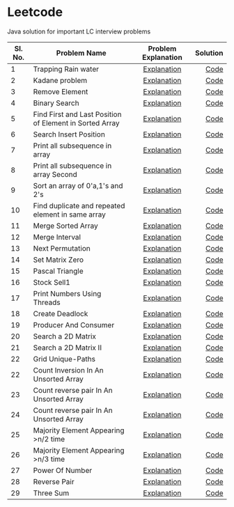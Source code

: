 # Leetcode
Java solution for important LC interview problems

Sl. No.| Problem Name | Problem Explanation | Solution |
-------| -----------------------------------|:-------------------:|---------:|
1 | Trapping Rain water |[Explanation](https://leetcode.com/problems/trapping-rain-water/)|[Code](src/main/java/Misc/DSA/RainWater.java)
2 | Kadane problem |[Explanation](https://leetcode.com/problems/maximum-subarray)|[Code](src/main/java/Misc/DSA/Kadane.java)
3 | Remove Element |[Explanation](https://leetcode.com/problems/remove-element/)|[Code](src/main/java/Misc/DSA/RemoveElement.java)
4 | Binary Search |[Explanation](https://leetcode.com/problems/binary-search/)|[Code](src/main/java/Misc/DSA/BinarySearch.java)
5 | Find First and Last Position of Element in Sorted Array |[Explanation](https://leetcode.com/problems/find-first-and-last-position-of-element-in-sorted-array/)|[Code](src/main/java/Misc/DSA/RangeSearch.java)
6 | Search Insert Position |[Explanation](https://leetcode.com/problems/search-insert-position/)|[Code](src/main/java/Misc/DSA/InsertCorrectPosition.java)
7 | Print all subsequence in array |[Explanation](https://leetcode.com/problems/subsets/)|[Code](src/main/java/Misc/DSA/PrintArraySubSequence.java)
8 | Print all subsequence in array Second|[Explanation](https://leetcode.com/problems/subsets/)|[Code](src/main/java/Misc/DSA/PrintArraySubSequenceII.java)
9 | Sort an array of 0'a,1's and 2's |[Explanation](https://leetcode.com/problems/sort-colors/)|[Code](src/main/java/Misc/DSA/Sort012.java)
10 | Find duplicate and repeated element in same array |[Explanation](https://leetcode.com/problems/find-the-duplicate-number/)|[Code](src/main/java/Misc/DSA/DuplicateAndRepeat.java)
11 | Merge Sorted Array |[Explanation](https://leetcode.com/problems/merge-sorted-array/)|[Code](src/main/java/Misc/DSA/MergeSortedArray.java)
12 | Merge Interval |[Explanation](https://leetcode.com/problems/merge-intervals/)|[Code](src/main/java/Misc/DSA/MergeInterval.java)
13 | Next Permutation |[Explanation](https://leetcode.com/problems/next-permutation/)|[Code](src/main/java/Misc/DSA/NextPermutation.java)
14 | Set Matrix Zero |[Explanation](https://leetcode.com/problems/set-matrix-zeroes/)|[Code](src/main/java/Misc/DSA/SetMatrixZero.java)
15 | Pascal Triangle |[Explanation](https://leetcode.com/problems/pascals-triangle/)|[Code](src/main/java/Misc/DSA/PascalTriangle.java)
16 | Stock Sell1 |[Explanation](https://leetcode.com/problems/best-time-to-buy-and-sell-stock/)|[Code](src/main/java/Misc/DSA/StockSell1.java)
17 | Print Numbers Using Threads |[Explanation](src/main/java/Misc/NumberGeneratorUsingThread/SequenceNumberGeneratorTest.java)|[Code](src/main/java/Misc/NumberGeneratorUsingThread/SequenceNumberGeneratorTest.java)
18 | Create Deadlock |[Explanation](src/main/java/Misc/CreateDeadLock/Deadlock.java)|[Code](src/main/java/Misc/CreateDeadLock/Deadlock.java)
19 | Producer And Consumer |[Explanation](src/main/java/Misc/ProducerAndConsumer/ProducerConsumerTest.java)|[Code](src/main/java/Misc/ProducerAndConsumer/ProducerConsumerTest.java)
20 | Search a 2D Matrix |[Explanation](https://leetcode.com/problems/search-a-2d-matrix/)|[Code](src/main/java/Misc/DSA/SearchIn2DMatrix.java)
21 | Search a 2D Matrix II |[Explanation](https://leetcode.com/problems/search-a-2d-matrix-ii/)|[Code](src/main/java/Misc/DSA/SearchIn2DMatrix2.java)
22 | Grid Unique-Paths |[Explanation](https://leetcode.com/problems/unique-paths/)|[Code](src/main/java/Misc/DSA/GridUniquePaths.java)
22 | Count Inversion In An Unsorted Array |[Explanation](https://www.geeksforgeeks.org/counting-inversions/)|[Code](src/main/java/Misc/DSA/CountInversion.java)
23 | Count reverse pair In An Unsorted Array |[Explanation](https://leetcode.com/problems/reverse-pairs/)|[Code](src/main/java/Misc/DSA/ReversePair.java)
24 | Count reverse pair In An Unsorted Array |[Explanation](https://leetcode.com/problems/powx-n/submissions/)|[Code](src/main/java/Misc/DSA/PowerOfNumber.java)
25 | Majority Element Appearing >n/2 time |[Explanation](https://leetcode.com/problems/majority-element/)|[Code](src/main/java/Misc/DSA/MajorityElementEasy.java)
26 | Majority Element Appearing >n/3 time |[Explanation](https://leetcode.com/problems/majority-element-ii/)|[Code](src/main/java/Misc/DSA/MajorityElementHard.java)
27 | Power Of Number |[Explanation](https://leetcode.com/problems/powx-n/)|[Code](src/main/java/Misc/DSA/PowerOfNumber.java)
28 | Reverse Pair |[Explanation](https://leetcode.com/problems/reverse-pairs/)|[Code](src/main/java/Misc/DSA/ReversePair.java)
29 | Three Sum |[Explanation](https://leetcode.com/problems/3sum/)|[Code](src/main/java/Misc/DSA/ThreeSum.java)





